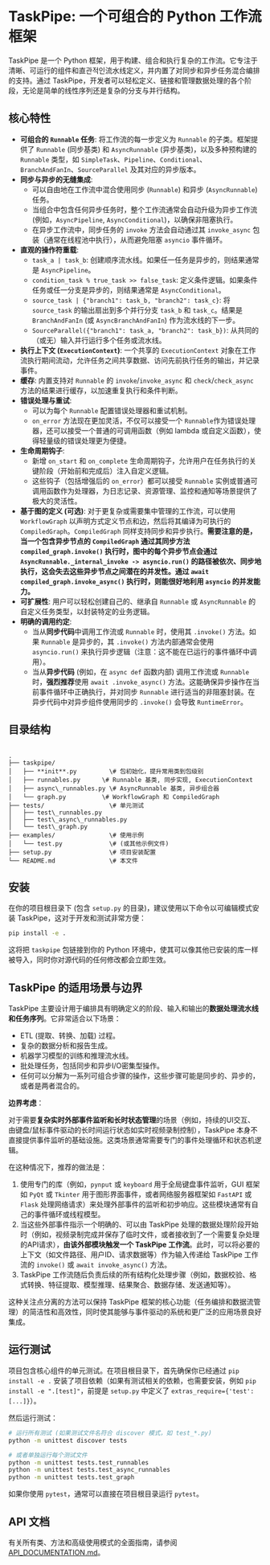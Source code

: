 # TaskPipe: 一个可组合的 Python 工作流框架

TaskPipe 是一个 Python 框架，用于构建、组合和执行复杂的工作流。它专注于清晰、可运行的组件和直관적인流水线定义，并内置了对同步和异步任务混合编排的支持。通过 TaskPipe，开发者可以轻松定义、链接和管理数据处理的各个阶段，无论是简单的线性序列还是复杂的分支与并行结构。

## 核心特性

* **可组合的 `Runnable` 任务**: 将工作流的每一步定义为 `Runnable` 的子类。框架提供了 `Runnable` (同步基类) 和 `AsyncRunnable` (异步基类)，以及多种预构建的 `Runnable` 类型，如 `SimpleTask`、`Pipeline`、`Conditional`、`BranchAndFanIn`、`SourceParallel` 及其对应的异步版本。
* **同步与异步的无缝集成**:
    * 可以自由地在工作流中混合使用同步 (`Runnable`) 和异步 (`AsyncRunnable`) 任务。
    * 当组合中包含任何异步任务时，整个工作流通常会自动升级为异步工作流 (例如，`AsyncPipeline`, `AsyncConditional`)，以确保非阻塞执行。
    * 在异步工作流中，同步任务的 `invoke` 方法会自动通过其 `invoke_async` 包装（通常在线程池中执行），从而避免阻塞 `asyncio` 事件循环。
* **直观的操作符重载**:
    * `task_a | task_b`: 创建顺序流水线。如果任一任务是异步的，则结果通常是 `AsyncPipeline`。
    * `condition_task % true_task >> false_task`: 定义条件逻辑。如果条件任务或任一分支是异步的，则结果通常是 `AsyncConditional`。
    * `source_task | {"branch1": task_b, "branch2": task_c}`: 将 `source_task` 的输出扇出到多个并行分支 `task_b` 和 `task_c`。结果是 `BranchAndFanIn` (或 `AsyncBranchAndFanIn`) 作为流水线的下一步。
    * `SourceParallel({"branch1": task_a, "branch2": task_b})`: 从共同的（或无）输入并行运行多个任务或流水线。
* **执行上下文 (`ExecutionContext`)**: 一个共享的 `ExecutionContext` 对象在工作流执行期间流动，允许任务之间共享数据、访问先前执行任务的输出，并记录事件。
* **缓存**: 内置支持对 `Runnable` 的 `invoke`/`invoke_async` 和 `check`/`check_async` 方法的结果进行缓存，以加速重复执行和条件判断。
* **错误处理与重试**:
    * 可以为每个 `Runnable` 配置错误处理器和重试机制。
    * `on_error` 方法现在更加灵活，不仅可以接受一个 `Runnable`作为错误处理器，还可以接受一个普通的可调用函数（例如 lambda 或自定义函数），使得轻量级的错误处理更为便捷。
* **生命周期钩子**:
    * 新增 `on_start` 和 `on_complete` 生命周期钩子，允许用户在任务执行的关键阶段（开始前和完成后）注入自定义逻辑。
    * 这些钩子（包括增强后的 `on_error`）都可以接受 `Runnable` 实例或普通可调用函数作为处理器，为日志记录、资源管理、监控和通知等场景提供了极大的灵活性。
* **基于图的定义 (可选)**: 对于更复杂或需要集中管理的工作流，可以使用 `WorkflowGraph` 以声明方式定义节点和边，然后将其编译为可执行的 `CompiledGraph`。`CompiledGraph` 同样支持同步和异步执行。**需要注意的是，当一个包含异步节点的 `CompiledGraph` 通过其同步方法 `compiled_graph.invoke()` 执行时，图中的每个异步节点会通过 `AsyncRunnable._internal_invoke -> asyncio.run()` 的路径被依次、同步地执行，这会失去这些异步节点之间潜在的并发性。通过 `await compiled_graph.invoke_async()` 执行时，则能很好地利用 `asyncio` 的并发能力。**
* **可扩展性**: 用户可以轻松创建自己的、继承自 `Runnable` 或 `AsyncRunnable` 的自定义任务类型，以封装特定的业务逻辑。
* **明确的调用约定**:
    * 当从**同步代码**中调用工作流或 `Runnable` 时，使用其 `.invoke()` 方法。如果 `Runnable` 是异步的，其 `.invoke()` 方法内部通常会使用 `asyncio.run()` 来执行异步逻辑（注意：这不能在已运行的事件循环中调用）。
    * 当从**异步代码** (例如，在 `async def` 函数内部) 调用工作流或 `Runnable` 时，**强烈推荐**使用 `await .invoke_async()` 方法。这能确保异步操作在当前事件循环中正确执行，并对同步 `Runnable` 进行适当的非阻塞封装。在异步代码中对异步组件使用同步的 `.invoke()` 会导致 `RuntimeError`。

## 目录结构

```

.
├── taskpipe/
│   ├── **init**.py         \# 包初始化，提升常用类到包级别
│   ├── runnables.py      \# Runnable 基类, 同步实现, ExecutionContext
│   ├── async\_runnables.py \# AsyncRunnable 基类, 异步组合器
│   └── graph.py          \# WorkflowGraph 和 CompiledGraph
├── tests/                  \# 单元测试
│   ├── test\_runnables.py
│   ├── test\_async\_runnables.py
│   └── test\_graph.py
├── examples/               \# 使用示例
│   └── test.py             \# (或其他示例文件)
├── setup.py                \# 项目安装配置
└── README.md               \# 本文件

````

## 安装

在你的项目根目录下 (包含 `setup.py` 的目录)，建议使用以下命令以可编辑模式安装 TaskPipe，这对于开发和测试非常方便：

```bash
pip install -e .
````

这将把 `taskpipe` 包链接到你的 Python 环境中，使其可以像其他已安装的库一样被导入，同时你对源代码的任何修改都会立即生效。

## TaskPipe 的适用场景与边界

TaskPipe 主要设计用于编排具有明确定义的阶段、输入和输出的**数据处理流水线和任务序列**。它非常适合以下场景：

  * ETL (提取、转换、加载) 过程。
  * 复杂的数据分析和报告生成。
  * 机器学习模型的训练和推理流水线。
  * 批处理任务，包括同步和异步I/O密集型操作。
  * 任何可以分解为一系列可组合步骤的操作，这些步骤可能是同步的、异步的，或者是两者混合的。

**边界考虑**：

对于需要**复杂实时外部事件监听和长时状态管理**的场景（例如，持续的UI交互、由键盘/鼠标事件驱动的长时间运行状态如实时视频录制控制），TaskPipe 本身不直接提供事件监听的基础设施。这类场景通常需要专门的事件处理循环和状态机逻辑。

在这种情况下，推荐的做法是：

1.  使用专门的库（例如，`pynput` 或 `keyboard` 用于全局键盘事件监听，GUI 框架如 `PyQt` 或 `Tkinter` 用于图形界面事件，或者网络服务器框架如 `FastAPI` 或 `Flask` 处理网络请求）来处理外部事件的监听和初步响应。这些模块通常有自己的事件循环或线程模型。
2.  当这些外部事件指示一个明确的、可以由 TaskPipe 处理的数据处理阶段开始时（例如，视频录制完成并保存了临时文件，或者接收到了一个需要复杂处理的API请求），**由该外部模块触发一个 TaskPipe 工作流**。此时，可以将必要的上下文（如文件路径、用户ID、请求数据等）作为输入传递给 TaskPipe 工作流的 `invoke()` 或 `await invoke_async()` 方法。
3.  TaskPipe 工作流随后负责后续的所有结构化处理步骤（例如，数据校验、格式转换、特征提取、模型推理、结果聚合、数据存储、发送通知等）。

这种关注点分离的方法可以保持 TaskPipe 框架的核心功能（任务编排和数据流管理）的简洁性和高效性，同时使其能够与事件驱动的系统和更广泛的应用场景良好集成。

## 运行测试

项目包含核心组件的单元测试。在项目根目录下，首先确保你已经通过 `pip install -e .` 安装了项目依赖（如果有测试相关的依赖，也需要安装，例如 `pip install -e ".[test]"`，前提是 `setup.py` 中定义了 `extras_require={'test': [...]}`）。

然后运行测试：

```bash
# 运行所有测试 (如果测试文件名符合 discover 模式，如 test_*.py)
python -m unittest discover tests

# 或者单独运行每个测试文件
python -m unittest tests.test_runnables
python -m unittest tests.test_async_runnables
python -m unittest tests.test_graph
```

如果你使用 `pytest`，通常可以直接在项目根目录运行 `pytest`。

## API 文档

有关所有类、方法和高级使用模式的全面指南，请参阅 [API\_DOCUMENTATION.md](API_DOCUMENTATION.md)。

```
